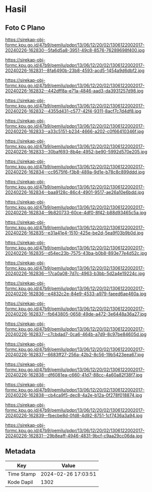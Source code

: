 # Hasil

## Foto C Plano

https://sirekap-obj-formc.kpu.go.id/47b9/pemilu/pdpr/13/06/12/20/02/1306122002017-20240226-162830--5fa6d5a8-3951-49c8-8576-76289698f400.jpg

https://sirekap-obj-formc.kpu.go.id/47b9/pemilu/pdpr/13/06/12/20/02/1306122002017-20240226-162831--8fa6490b-23b8-4593-acd5-1454a9d6dbf2.jpg

https://sirekap-obj-formc.kpu.go.id/47b9/pemilu/pdpr/13/06/12/20/02/1306122002017-20240226-162832--442dff8a-e71a-4846-aad3-da3931257d98.jpg

https://sirekap-obj-formc.kpu.go.id/47b9/pemilu/pdpr/13/06/12/20/02/1306122002017-20240226-162832--4355d431-c577-42f4-9311-8acf7c7d4df8.jpg

https://sirekap-obj-formc.kpu.go.id/47b9/pemilu/pdpr/13/06/12/20/02/1306122002017-20240226-162833--a33c5151-b234-4666-a202-c0f66410346f.jpg

https://sirekap-obj-formc.kpu.go.id/47b9/pemilu/pdpr/13/06/12/20/02/1306122002017-20240226-162833--30baf693-8b4e-4952-be90-5992d570e205.jpg

https://sirekap-obj-formc.kpu.go.id/47b9/pemilu/pdpr/13/06/12/20/02/1306122002017-20240226-162834--cc9575f6-f3b8-489a-9d1e-b78c8c899ddd.jpg

https://sirekap-obj-formc.kpu.go.id/47b9/pemilu/pdpr/13/06/12/20/02/1306122002017-20240226-162834--baa9128c-86c4-4901-9517-ae26a10e6bdd.jpg

https://sirekap-obj-formc.kpu.go.id/47b9/pemilu/pdpr/13/06/12/20/02/1306122002017-20240226-162834--9b820733-60ce-4df0-8f42-b88d93465c5a.jpg

https://sirekap-obj-formc.kpu.go.id/47b9/pemilu/pdpr/13/06/12/20/02/1306122002017-20240226-162835--e31a41e4-1510-425e-be2d-5ea9f03b9b0d.jpg

https://sirekap-obj-formc.kpu.go.id/47b9/pemilu/pdpr/13/06/12/20/02/1306122002017-20240226-162835--d54ec23b-7575-43ba-b0b8-893e77e4d52c.jpg

https://sirekap-obj-formc.kpu.go.id/47b9/pemilu/pdpr/13/06/12/20/02/1306122002017-20240226-162836--17ca0a08-7d7c-4963-b3bb-5d2a4e19224c.jpg

https://sirekap-obj-formc.kpu.go.id/47b9/pemilu/pdpr/13/06/12/20/02/1306122002017-20240226-162836--e4832c2e-84e9-4533-a979-faeed6ae460a.jpg

https://sirekap-obj-formc.kpu.go.id/47b9/pemilu/pdpr/13/06/12/20/02/1306122002017-20240226-162837--fb643805-0658-49de-a472-3e6448a36a27.jpg

https://sirekap-obj-formc.kpu.go.id/47b9/pemilu/pdpr/13/06/12/20/02/1306122002017-20240226-162837--c7cbdad7-0ca6-464b-a7d9-8c97be84605d.jpg

https://sirekap-obj-formc.kpu.go.id/47b9/pemilu/pdpr/13/06/12/20/02/1306122002017-20240226-162837--6683ff27-256a-42b2-8c56-19b5423eea67.jpg

https://sirekap-obj-formc.kpu.go.id/47b9/pemilu/pdpr/13/06/12/20/02/1306122002017-20240226-162838--df6081ea-c660-41d7-88cc-4a60a82f38f7.jpg

https://sirekap-obj-formc.kpu.go.id/47b9/pemilu/pdpr/13/06/12/20/02/1306122002017-20240226-162838--cb4ca9f5-dec8-4a2e-b12a-0f278f018874.jpg

https://sirekap-obj-formc.kpu.go.id/47b9/pemilu/pdpr/13/06/12/20/02/1306122002017-20240226-162839--fbecbe8d-0fd8-4d92-8751-1cf7436a3a94.jpg

https://sirekap-obj-formc.kpu.go.id/47b9/pemilu/pdpr/13/06/12/20/02/1306122002017-20240226-162831--29b8eaff-4946-4831-9bcf-c9aa29cc06da.jpg


## Metadata

| Key        | Value               |
| ---------- | ------------------- |
| Time Stamp | 2024-02-26 17:03:51 |
| Kode Dapil | 1302                |



